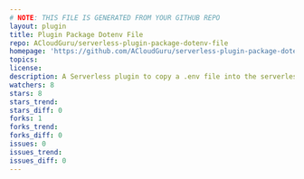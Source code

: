 ```yaml
---
# NOTE: THIS FILE IS GENERATED FROM YOUR GITHUB REPO
layout: plugin
title: Plugin Package Dotenv File
repo: ACloudGuru/serverless-plugin-package-dotenv-file
homepage: 'https://github.com/ACloudGuru/serverless-plugin-package-dotenv-file'
topics: 
license: 
description: A Serverless plugin to copy a .env file into the serverless package
watchers: 8
stars: 8
stars_trend: 
stars_diff: 0
forks: 1
forks_trend: 
forks_diff: 0
issues: 0
issues_trend: 
issues_diff: 0
---
```

